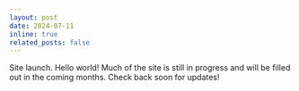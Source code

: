 ```yaml
---
layout: post
date: 2024-07-11
inline: true
related_posts: false
---
```


Site launch. Hello world! Much of the site is still in progress and will be filled out in the coming months. Check back soon for updates!

<!-- Delete this announcement once actual academic/professional announcements can be made -->